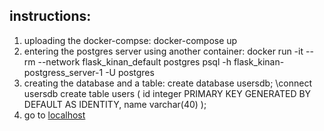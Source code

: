 ## instructions:
1. uploading the docker-compse:
    docker-compose up
2. entering the postgres server using another container:
    docker run -it --rm --network flask_kinan_default postgres psql -h flask_kinan-postgress_server-1 -U postgres
3.  creating the database and a table:
    create database usersdb;
    \connect usersdb
    create table users (
    id integer PRIMARY KEY GENERATED BY DEFAULT AS IDENTITY, 
    name varchar(40)
    );
4. go to [localhost](http://127.0.0.1:5555/users)
